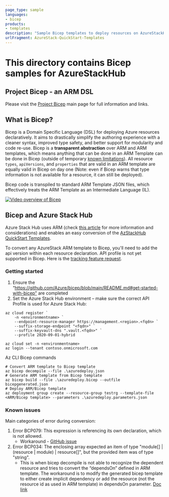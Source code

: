 ```yaml
---
page_type: sample
languages: 
- bicep
products: 
- templates
description: "Sample Bicep templates to deploy resources on AzureStackHub"
urlFragment: AzureStack-QuickStart-Templates
---
```


# This directory contains Bicep samples for AzureStackHub

## Project Bicep - an ARM DSL
Please visit the [Project Bicep](https://github.com/Azure/bicep/blob/main/README.md) main page for full information and links.

## What is Bicep?

Bicep is a Domain Specific Language (DSL) for deploying Azure resources declaratively. It aims to drastically simplify the authoring experience with a cleaner syntax, improved type safety, and better support for modularity and code re-use. Bicep is a **transparent abstraction** over ARM and ARM templates, which means anything that can be done in an ARM Template can be done in Bicep (outside of temporary [known limitations](#known-limitations)). All resource `types`, `apiVersions`, and `properties` that are valid in an ARM template are equally valid in Bicep on day one (Note: even if Bicep warns that type information is not available for a resource, it can still be deployed).


Bicep code is transpiled to standard ARM Template JSON files, which effectively treats the ARM Template as an Intermediate Language (IL).

[![Video overview of Bicep](http://img.youtube.com/vi/l85qv_1N2_A/0.jpg)](http://www.youtube.com/watch?v=l85qv_1N2_A "Azure Bicep March 2021: Learn everything about the next generation of ARM Templates")


## Bicep and Azure Stack Hub

Azure Stack Hub uses ARM (check [this article](https://docs.microsoft.com/azure-stack/user/azure-stack-develop-templates) for more information and considerations) and enables an easy conversion of the [AzStackHub QuickStart Templates](https://aka.ms/azurestackgithub).

To convert any AzureStack ARM template to Bicep, you'll need to add the api version within each resource declaration. API profile is not yet supported in Bicep. Here is the [tracking feature request](https://github.com/Azure/bicep/issues/851). 

### Getting started

1.	Ensure the “https://github.com/Azure/bicep/blob/main/README.md#get-started-with-bicep” are completed
2. Set the Azure Stack Hub environment – make sure the correct API Profile is used for Azure Stack Hub:

```
az cloud register `
    -n <environmentname> `
    --endpoint-resource-manager https://management.<region>.<fqdn> `
    --suffix-storage-endpoint "<fqdn>" `
    --suffix-keyvault-dns ".vault.<fqdn>" `
    --profile 2020-09-01-hybrid

az cloud set -n <environmentname>
az login --tenant contoso.onmicrosoft.com 

```

Az CLI Bicep commands
```
# Convert ARM template to Bicep template
az bicep decompile --file .\azuredeploy.json 
# Generate ARM template from Bicep template 
az bicep build --file .\azuredeploy.bicep --outfile bicepgenerated.json
# Deploy ARM/Bicep template
az deployment group create --resource-group testrg --template-file <ARM/Bicep template> --parameters .\azuredeploy.parameters.json
```

### Known issues

Main categories of error during conversion:
1. Error BCP079: This expression is referencing its own declaration, which is not allowed.
    * Workaround - [GitHub issue](https://github.com/Azure/bicep/issues/1860)
2. Error BCP034: The enclosing array expected an item of type "module[] | (resource | module) | resource[]", but the provided item was of type "string".
    * This is when bicep decompile is not able to recognize the dependent resource and tries to convert the “dependsOn” defined in ARM template. The workaround is to modify the generated bicep template to either create implicit dependency or add the resource (not the resource id as used in ARM template) in dependsOn parameter. [Doc link](https://docs.microsoft.com/en-us/azure/azure-resource-manager/bicep/compare-template-syntax#resource-dependencies)
